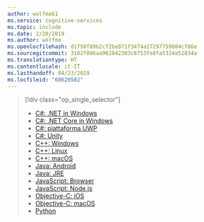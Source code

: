 ```yaml
---
author: wolfma61
ms.service: cognitive-services
ms.topic: include
ms.date: 2/20/2019
ms.author: wolfma
ms.openlocfilehash: d1750f89b2cf2be071f3474a27297759084cf86e
ms.sourcegitcommit: 3102f886aa962842303c8753fe8fa5324a52834a
ms.translationtype: HT
ms.contentlocale: it-IT
ms.lasthandoff: 04/23/2019
ms.locfileid: "60620582"
---
```

> [!div class="op_single_selector"]
> - [C#: .NET in Windows](~/articles/cognitive-services/speech-service/quickstart-csharp-dotnet-windows.md)
> - [C#: .NET Core in Windows](~/articles/cognitive-services/speech-service/quickstart-csharp-dotnetcore-windows.md)
> - [C#: piattaforma UWP](~/articles/cognitive-services/speech-service/quickstart-csharp-uwp.md)
> - [C#: Unity](~/articles/cognitive-services/speech-service/quickstart-csharp-unity.md)
> - [C++: Windows](~/articles/cognitive-services/speech-service/quickstart-cpp-windows.md)
> - [C++: Linux](~/articles/cognitive-services/speech-service/quickstart-cpp-linux.md)
> - [C++: macOS](~/articles/cognitive-services/speech-service/quickstart-cpp-macos.md)
> - [Java: Android](~/articles/cognitive-services/speech-service/quickstart-java-android.md)
> - [Java: JRE](~/articles/cognitive-services/speech-service/quickstart-java-jre.md)
> - [JavaScript: Browser](~/articles/cognitive-services/speech-service/quickstart-js-browser.md)
> - [JavaScript: Node.js](~/articles/cognitive-services/speech-service/quickstart-js-node.md)
> - [Objective-C: iOS](~/articles/cognitive-services/speech-service/quickstart-objectivec-ios.md)
> - [Objective-C: macOS](~/articles/cognitive-services/speech-service/quickstart-objective-c-macos.md)
> - [Python](~/articles/cognitive-services/speech-service/quickstart-python.md)

